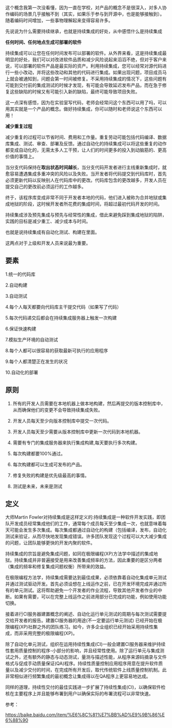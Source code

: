 这个概念我第一次没看懂，因为一直在学校，对产品的概念不是很深入，对多人协作编码的场景几乎接触不到（其实，如果乐于参与到开源中，也是能够接触到）。随着编码时间增加，一些事物理解起来变得容易许多。



先说说为什么需要持续继承，也就是持续集成的好处，从中感悟什么是持续集成

**任何时间、任何地点生成可部署的软件**

持续集成可以让您在任何时间发布可以部署的软件。从外界来看，这是持续集成最明显的好处，我们可以对改进软件品质和减少风险说起来滔滔不绝，但对于客户来说，可以部署的软件产品是最实际的资产。利用持续集成，您可以经常对源代码进行一些小改动，并将这些改动和其他的代码进行集成。如果出现问题，项目成员马上就会被通知到，问题会第一时间被修复。不采用持续集成的情况下，这些问题有可能到交付前的集成测试的时候才发现，有可能会导致延迟发布产品，而在急于修复这些缺陷的时候又有可能引入新的缺陷，最终可能导致项目失败。

这一点深有感悟，因为在实验室写代码，老师会经常问这个东西可以用了吗，可以用其实就是一个产品的概念。做好持续集成，你可以随时和老师说这个东西可以用！

**减少重复过程**

减少重复的过程可以节省时间、费用和工作量。重复劳动可能包括代码编译、数据库集成、测试、审查、部署及反馈。通过自动化的持续集成可以将这些重复的动作都变成自动化的，无需太多人工干预，让人们的时间更多的投入到动脑筋的、更高价值的事情上。

当分支代码保持在**取出状态时间越长**，当分支代码开发者进行主线重新集成时，就愈容易遭遇集成多重冲突的风险以及失败。当开发者将代码提交到代码库时，首先必须更新代码以反映别人在代码库中的更改。代码库包含的更改越多，开发人员在提交自己的更改前必须运行的工作越多。

终于，该程序库变成非常不同于开发者本地的代码，他们进入被称为合并地狱或集成地狱的阶段，这时候开发者所花费的集成时间，将超过最初代码开发的时间。

持续集成涉及预先集成与预先与经常性的集成，借此来避免踩到集成地狱的陷阱，实践的目标是减少重工、减少成本与时间。

也就是说持续集成有自动化测试、构建在里面。



这两点对于上级和开发人员来说最为重要。



## 要素


1.统一的代码库

2.自动构建

3.自动测试

4.每个人每天都要向代码库主干提交代码（如果写了代码）

5.每次代码递交后都会在持续集成服务器上触发一次构建

6.保证快速构建

7.模拟生产环境的自动测试

8.每个人都可以很容易的获取最新可执行的应用程序

9.每个人都清楚正在发生的状况

10.自动化的部署 



## 原则


1. 所有的开发人员需要在本地机器上做本地构建，然后再提交的版本控制库中，从而确保他们的变更不会导致持续集成失败。

2. 开发人员每天至少向版本控制库中提交一次代码。

3. 开发人员每天至少需要从版本控制库中更新一次代码到本地机器。

4. 需要有专门的集成服务器来执行集成构建,每天要执行多次构建。

5. 每次构建都要100%通过。

6. 每次构建都可以生成可发布的产品。

7. 修复失败的构建是优先级最高的事情。

8. 测试是未来，未来是测试 



## 定义


大师Martin Fowler对持续集成是这样定义的:持续集成是一种软件开发实践，即团队开发成员经常集成他们的工作，通常每个成员每天至少集成一次，也就意味着每天可能会发生多次集成。每次集成都通过自动化的构建（包括编译，发布，自动化测试来验证，从而尽快地发现集成错误。许多团队发现这个过程可以大大减少集成的问题，让团队能够更快的开发内聚的软件。

持续集成的宗旨是避免集成问题，如同在极限编程(XP)方法学中描述的集成地狱。持续集成并非普遍接受是用来改善集成频率的方法，因此重要的是区分两者（集成的频率和修复集成问题权衡）所带来的效益。

在极限编程方法学，持续集成需要达到最佳成果，必须依靠着自动化集成单元测试并通过测试驱动开发。首先必须设想在上线运作之前，已在开发环境完成并通过所有的单元测试。这将帮助避免一个开发者的作业流程，导致其他开发者作业的中断。如果有需要，可以在完整上线运作之前进用部分已完成的功能，例如使用功能切换。

接着进行CI服务器建置概念的阐述、自动化运行单元测试的周期与每次测试需要提交给开发者的报告。建置CI服务器的用途(不一定要运行单元测试) 已经开始在极限编程(XP)社群之外的团队练习。如今，许多企业组织已经开始采用持续性集成，而非采用完整的极限编程(XP)。

除了自动化单元测试，组织在运用持续性集成(CI)一般会建置CI服务器来维护持续性套用质量控制的程序-小部分的影响，并且经常性使用。除了运行单元与集成测试之外，还有额外的静态与动态测试，量测与描述性能，从程序来源码摘录与文件格式与促成手动质量保证(QA)程序。持续性质量控制应用程序用意在提升软件质量以及减少交付的时间，在完成所有开发后，取代传统软件上线质量控制机制。此非常相似进行频繁集成的最初概念让集成得以在QA程序上更容易地达成。

同样的道理，持续性交付的最佳实践进一步扩展了持续性集成(CI)，以确保软件检核在主要程序上并且能够布署到用户以确保实际的布署流程可以非常快速。 



参考：

https://baike.baidu.com/item/%E6%8C%81%E7%BB%AD%E9%9B%86%E6%88%90